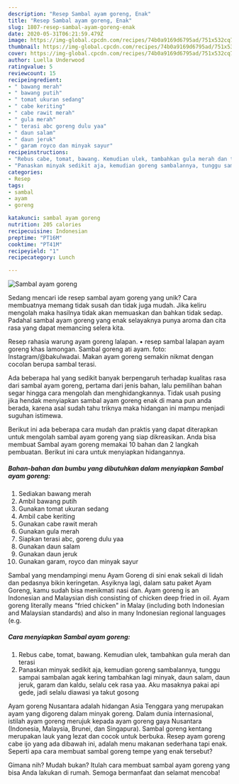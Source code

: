 ```yaml
---
description: "Resep Sambal ayam goreng, Enak"
title: "Resep Sambal ayam goreng, Enak"
slug: 1807-resep-sambal-ayam-goreng-enak
date: 2020-05-31T06:21:59.479Z
image: https://img-global.cpcdn.com/recipes/74b0a9169d6795ad/751x532cq70/sambal-ayam-goreng-foto-resep-utama.jpg
thumbnail: https://img-global.cpcdn.com/recipes/74b0a9169d6795ad/751x532cq70/sambal-ayam-goreng-foto-resep-utama.jpg
cover: https://img-global.cpcdn.com/recipes/74b0a9169d6795ad/751x532cq70/sambal-ayam-goreng-foto-resep-utama.jpg
author: Luella Underwood
ratingvalue: 5
reviewcount: 15
recipeingredient:
- " bawang merah"
- " bawang putih"
- " tomat ukuran sedang"
- " cabe keriting"
- " cabe rawit merah"
- " gula merah"
- " terasi abc goreng dulu yaa"
- " daun salam"
- " daun jeruk"
- " garam royco dan minyak sayur"
recipeinstructions:
- "Rebus cabe, tomat, bawang. Kemudian ulek, tambahkan gula merah dan terasi"
- "Panaskan minyak sedikit aja, kemudian goreng sambalannya, tunggu sampai sambalan agak kering tambahkan lagi minyak, daun salam, daun jeruk, garam dan kaldu, selalu cek rasa yaa. Aku masaknya pakai api gede, jadi selalu diawasi ya takut gosong"
categories:
- Resep
tags:
- sambal
- ayam
- goreng

katakunci: sambal ayam goreng 
nutrition: 205 calories
recipecuisine: Indonesian
preptime: "PT16M"
cooktime: "PT41M"
recipeyield: "1"
recipecategory: Lunch

---
```



![Sambal ayam goreng](https://img-global.cpcdn.com/recipes/74b0a9169d6795ad/751x532cq70/sambal-ayam-goreng-foto-resep-utama.jpg)

Sedang mencari ide resep sambal ayam goreng yang unik? Cara membuatnya memang tidak susah dan tidak juga mudah. Jika keliru mengolah maka hasilnya tidak akan memuaskan dan bahkan tidak sedap. Padahal sambal ayam goreng yang enak selayaknya punya aroma dan cita rasa yang dapat memancing selera kita.

Resep rahasia warung ayam goreng lalapan. • resep sambal lalapan ayam goreng khas lamongan. Sambal goreng ati ayam. foto: Instagram/@bakulwadai. Makan ayam goreng semakin nikmat dengan cocolan berupa sambal terasi.

Ada beberapa hal yang sedikit banyak berpengaruh terhadap kualitas rasa dari sambal ayam goreng, pertama dari jenis bahan, lalu pemilihan bahan segar hingga cara mengolah dan menghidangkannya. Tidak usah pusing jika hendak menyiapkan sambal ayam goreng enak di mana pun anda berada, karena asal sudah tahu triknya maka hidangan ini mampu menjadi suguhan istimewa.


Berikut ini ada beberapa cara mudah dan praktis yang dapat diterapkan untuk mengolah sambal ayam goreng yang siap dikreasikan. Anda bisa membuat Sambal ayam goreng memakai 10 bahan dan 2 langkah pembuatan. Berikut ini cara untuk menyiapkan hidangannya.

<!--inarticleads1-->

##### Bahan-bahan dan bumbu yang dibutuhkan dalam menyiapkan Sambal ayam goreng:

1. Sediakan  bawang merah
1. Ambil  bawang putih
1. Gunakan  tomat ukuran sedang
1. Ambil  cabe keriting
1. Gunakan  cabe rawit merah
1. Gunakan  gula merah
1. Siapkan  terasi abc, goreng dulu yaa
1. Gunakan  daun salam
1. Gunakan  daun jeruk
1. Gunakan  garam, royco dan minyak sayur


Sambal yang mendampingi menu Ayam Goreng di sini enak sekali di lidah dan pedasnya bikin keringetan. Asyiknya lagi, dalam satu paket Ayam Goreng, kamu sudah bisa menikmati nasi dan. Ayam goreng is an Indonesian and Malaysian dish consisting of chicken deep fried in oil. Ayam goreng literally means &#34;fried chicken&#34; in Malay (including both Indonesian and Malaysian standards) and also in many Indonesian regional languages (e.g. 

<!--inarticleads2-->

##### Cara menyiapkan Sambal ayam goreng:

1. Rebus cabe, tomat, bawang. Kemudian ulek, tambahkan gula merah dan terasi
1. Panaskan minyak sedikit aja, kemudian goreng sambalannya, tunggu sampai sambalan agak kering tambahkan lagi minyak, daun salam, daun jeruk, garam dan kaldu, selalu cek rasa yaa. Aku masaknya pakai api gede, jadi selalu diawasi ya takut gosong


Ayam goreng Nusantara adalah hidangan Asia Tenggara yang merupakan ayam yang digoreng dalam minyak goreng. Dalam dunia internasional, istilah ayam goreng merujuk kepada ayam goreng gaya Nusantara (Indonesia, Malaysia, Brunei, dan Singapura). Sambal goreng kentang merupakan lauk yang lezat dan cocok untuk berbuka. Resep ayam goreng cabe ijo yang ada dibawah ini, adalah menu makanan sederhana tapi enak. Seperti apa cara membuat sambal goreng tempe yang enak tersebut? 

Gimana nih? Mudah bukan? Itulah cara membuat sambal ayam goreng yang bisa Anda lakukan di rumah. Semoga bermanfaat dan selamat mencoba!
